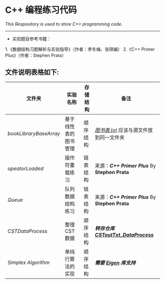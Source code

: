 # C++ 编程练习代码

*This Respository is used to store C++ programming code.*
***
* 实验题目参考书籍：

 1.《数据结构习题解析与实验指导》（作者：李冬梅、张琪编）
 2.《C++ Primer Plus》（作者：Stephen Prata）




## 文件说明表格如下:

文件夹|实验名称|存储结构|备注
---------------|---------------|---------------|---------------
*bookLibraryBaseArray*|基于线性表的图书管理|顺序结构|[*图书表.txt*](https://github.com/Longtainbin/CppExercise/blob/master/bookLibraryBaseArray/%E5%9B%BE%E4%B9%A6%E8%A1%A8.txt) 应该与源文件放到同一文件夹
*opeatorLoaded*|操作符重载练习|链表结构|来源：***C++ Primer Plus*** By **Stephen Prata**
*Queue*|队列数据结构练习|链表结构|来源：***C++ Primer Plus*** By **Stephen Prata**
*CSTDataProcess*|整理CST数据|顺序结构|***转存仓库[CSToutTxt_DataProcess](https://github.com/Longtainbin/CSToutTxt_DataProcess)***
*Simplex Algorithm*|单纯行算法的实现|顺序结构|***需要 [Eigen](http://eigen.tuxfamily.org/index.php?title=Main_Page) 库支持***


